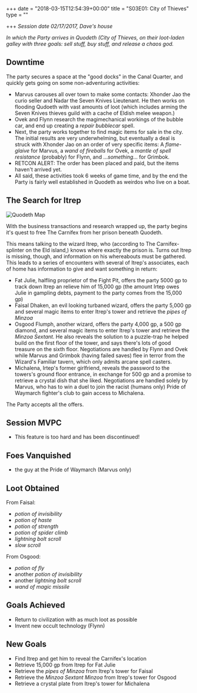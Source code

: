 +++
date = "2018-03-15T12:54:39+00:00"
title = "S03E01: City of Thieves"
type = ""

+++
_Session date 02/17/2017, Dave's house_

_In which the Party arrives in Quodeth (City of Thieves, on their  loot-laden galley with three goals: sell stuff, buy stuff, and release a chaos god._

<!--more-->

## Downtime

The party secures a space at the "good docks" in the Canal Quarter, and quickly gets going on some non-adventuring activities:

* Marvus carouses all over town to make some contacts: Xhonder Jao the curio seller and Nadar the Seven Knives Lieutenant. He then works on flooding Qudoeth with vast amounts of loot (which includes arming the Seven Knives thieves guild with a cache of Eldish melee weapon.)
* Ovek and Flynn research the magimechanical workings of the bubble car, and end up creating a _repair bubblecar_ spell.
* Next, the party works together to find magic items for sale in the city. The initial results are very underwhelming, but eventually a deal is struck with Xhonder Jao on an order of very specific items: A _flame-glaive_ for Marvus, a _wand of fireballs_ for Ovek, a _mantle of spell resistance_ (probably) for Flynn, and ..._something_... for Grimbok.
* RETCON ALERT: The order has been placed and paid, but the items haven't arrived yet.
* All said, these activities took 6 weeks of game time, and by the end the Party is fairly well established in Quodeth as weirdos who live on a boat.

## The Search for Itrep

![Quodeth Map](/uploads/e03e01_map.png)

With the business transactions and research wrapped up, the party begins it's quest to free The Carnifex from her prison beneath Quodeth.

This means talking to the wizard Itrep, who (according to The Carnifex-splinter on the Eld island,) knows where exactly the prison is. Turns out Itrep is missing, though, and information on his whereabouts must be gathered. This leads to a series of encounters with several of Itrep's associates, each of home has information to give and want something in return:

* Fat Julie, halfling proprietor of the Fight Pit, offers the party 5000 gp to track down Itrep an relieve him of 15,000 gp (the amount Irtep owes Julie in gampling debts, payment to the party comes from the 15,000 gp)
* Faisal Dhaken, an evil looking turbaned wizard, offers the party 5,000 gp and several magic items to enter Itrep's tower and retrieve the _pipes of Minzoa_
* Osgood Flumph, another wizard, offers the party 4,000 gp, a 500 gp diamond, and several magic items to enter Itrep's tower and retrieve the _Minzoa  Sextant._ He also reveals the solution to a puzzle-trap he helped build on the first floor of the tower, and says there's lots of good treasure on the sixth floor. Negotiations are handled by Flynn and Ovek while Marvus and Grimbok (having failed saves) flee in terror from the Wizard's Familiar tavern, which only admits arcane spell casters.
* Michalena, Irtep's former girlfriend, reveals the password to the towers's ground floor entrance, in exchange for 500 gp and a promise to retrieve a crystal dish that she liked. Negotiations are handled solely by Marvus, who has to win a duel to join the racist (humans only) Pride of Waymarch fighter's club to gain access to Michalena.

The Party accepts all the offers.

## Session MVPC

* This feature is too hard and has been discontinued!

## Foes Vanquished

* the guy at the Pride of Waymarch (Marvus only)

## Loot Obtained

From Faisal:

* _potion of invisibility_
* _potion of haste_
* _potion of strength_
* _potion of spider climb_
* _lightning bolt scroll_
* _slow scroll_

From Osgood:

* _potion of fly_
* another _potion of invisibility_
* another _lightning bolt scroll_
* _wand of magic missile_

## Goals Achieved

* Return to civilization with as much loot as possible
* Invent new occult technology (Flynn)

## New Goals

* Find Itrep and get him to reveal the Carnifex's location
* Retrieve 15,000 gp from Itrep for Fat Julie
* Retrieve the _pipes of Minzoa_ from Itrep's tower for Faisal
* Retrieve the _Minzoa Sextant Minzoa_ from Itrep's tower for Osgood
* Retrieve a crystal plate from Itrep's tower for Michalena